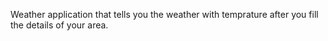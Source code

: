Weather application that tells you the weather with temprature after you fill the details of your area.
